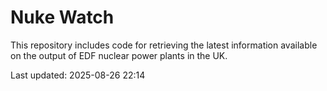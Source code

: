# Nuke Watch

This repository includes code for retrieving the latest information available on the output of EDF nuclear power plants in the UK.

Last updated: 2025-08-26 22:14